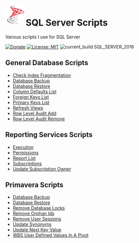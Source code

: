 <img align="left" src="Images/ReadMe/App.png" width="64px" >

# SQL Server Scripts
Various scripts I use for SQL Server

[![Donate](https://img.shields.io/badge/Donate-PayPal-green.svg)](https://paypal.me/AnthonyDuguid)
[![License: MIT](https://img.shields.io/badge/License-MIT-yellow.svg)](LICENSE "MIT License Copyright © Anthony Duguid")
![current_build SQL_SERVER_2016](https://img.shields.io/badge/current_build-SQL_SERVER_2016-red.svg)

## General Database Scripts
* [Check Index Fragmentation](SSDB.Check_Index_Fragmentation.sql)
* [Database Backup](SSDB.Restore_Database_Backup.sql)
* [Database Restore](SSDB.Create_Database_Backup.sql)
* [Column Defaults List](SSDB.Column_Defaults_List.sql)
* [Foreign Keys List](SSDB.Foreign_Keys_List.sql)
* [Primary Keys List](SSDB.Primary_Keys_List.sql)
* [Refresh Views](SSDB.Script_Refresh_Views.sql)
* [Row Level Audit Add](SSDB.Row_Level_Auditing_Add.sql)
* [Row Level Audit Remove](SSDB.Row_Level_Auditing_Remove.sql)

## Reporting Services Scripts
* [Execution](SSRS.Report_Execution.sql)
* [Permissions](SSRS.Report_Permissions.sql)
* [Report List](SSRS.Report_List.sql)
* [Subscriptions](SSRS.Report_Subscription.sql)
* [Update Subscription Owner](SSRS.Update_Subscription_Owner.sql)

## Primavera Scripts
* [Database Backup](PMDB.Create_Database_Backup.sql)
* [Database Restore](PMDB.Restore_Primavera_Backup.sql)
* [Remove Database Locks](PMDB.Remove%20database%20locks.sql)
* [Remove Orphan Ids](PMDB.Remove%20orphan%20project%20ids.sql)
* [Remove User Sessions](PMDB.Remove%20user%20sessions.sql)
* [Update Synonyms](PMDB.Update%20Synonyms.sql)
* [Update Next Key Value](PMDB.Update%20the%20next%20key%20to%20the%20max.sql)
* [WBS User Defined Values In A Pivot](PMDB.Wbs%20formatted%20names%20and%20Udf%20values%20in%20Pivot.sql)
